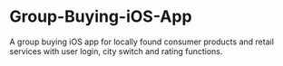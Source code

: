 # Group-Buying-iOS-App
A group buying iOS app for locally found consumer products and retail services with user login, city switch and rating functions.
